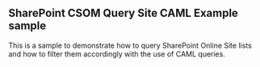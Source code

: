 ## SharePoint CSOM Query Site CAML Example sample

This is a sample to demonstrate how to query SharePoint Online Site lists and how to filter them accordingly with the use of CAML queries.
